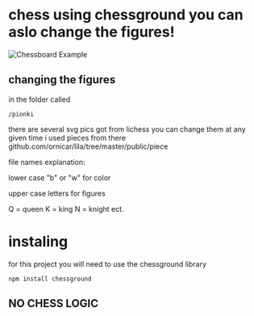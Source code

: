 

# chess using chessground you can aslo change the figures!

![Chessboard Example](https://user-images.githubusercontent.com/92518862/216472390-3020c2c1-bcc2-4311-9cb7-7a40bb75a7e1.png)

## changing the figures 
in the folder called
```
/pionki
```
there are several svg pics got from lichess you can change them at any given time i used pieces from there github.com/ornicar/lila/tree/master/public/piece

file names explanation:

lower case "b" or "w" for color

upper case letters for figures

Q = queen
K = king
N = knight
ect.


# instaling

for this project you will need to use the chessground library

```
npm install chessground
```

## NO CHESS LOGIC
